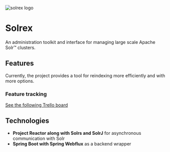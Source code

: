 ![solrex logo](https://i.ibb.co/L8fDFsW/final-Solr-1-cropped.png)

# Solrex
An administration toolkit and interface for managing large scale Apache Solr™ clusters. 

## Features
Currently, the project provides a tool for reindexing more efficiently and with more options. 
### Feature tracking
[See the following Trello board](https://trello.com/b/FrMiMvTp/solrex)

## Technologies
- **Project Reactor along with Solrs and SolrJ** for asynchronous communication with Solr
- **Spring Boot with Spring Webflux** as a backend wrapper
